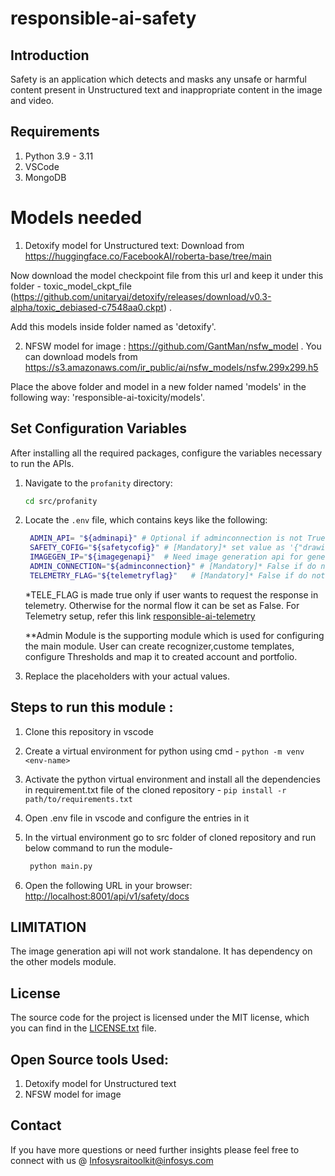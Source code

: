 # responsible-ai-safety

## Introduction
Safety is an application which detects and masks any unsafe or harmful content present in Unstructured text and inappropriate content in the image and video.
 
## Requirements
1. Python 3.9 - 3.11
2. VSCode
3. MongoDB

   
# Models needed

1. Detoxify model for Unstructured text: Download from https://huggingface.co/FacebookAI/roberta-base/tree/main 

 Now download the model checkpoint file from this url and keep it under this folder -
 toxic_model_ckpt_file (https://github.com/unitaryai/detoxify/releases/download/v0.3-alpha/toxic_debiased-c7548aa0.ckpt) .

 Add this models inside folder named as 'detoxify'.

2. NFSW model for image : https://github.com/GantMan/nsfw_model . You can download models from https://s3.amazonaws.com/ir_public/ai/nsfw_models/nsfw.299x299.h5

 Place the above folder and model in a new folder named 'models' in the following way: 'responsible-ai-toxicity/models'.
 
## Set Configuration Variables
After installing all the required packages, configure the variables necessary to run the APIs.

1. Navigate to the `profanity` directory:
    ```sh
    cd src/profanity
    ```

2. Locate the `.env` file, which contains keys like the following:

   ```sh
    ADMIN_API= "${adminapi}" # Optional if adminconnection is not True otherwise provide Admin url
    SAFETY_COFIG="${safetycofig}" # [Mandatory]* set value as '{"drawings":0.5,"hentai":0.25,"neutral":0.5,"porn":0.25,"sexy":0.25}' if not connect with admin module otherwise config this  value     through admin module. 
    IMAGEGEN_IP="${imagegenapi}"  # Need image generation api for genearting image from text. [Mandatory]* for Running 'api/v1/safety/profanity/imageGenerate' has dependency on ModerationModels module.
    ADMIN_CONNECTION="${adminconnection}" # [Mandatory]* False if do not want to connect with Admin module, otherwise True.
    TELEMETRY_FLAG="${telemetryflag}"   # [Mandatory]* False if do not want to connect with telemetry. otherwise True.
   ```

    *TELE_FLAG is made true only if user wants to request the response in telemetry. Otherwise for the normal flow it can be set as False.
    For Telemetry setup, refer this link [responsible-ai-telemetry](https://github.com/Infosys-AI-Cloud-MMS/responsible-ai-telemetry)

    **Admin Module is the supporting module which is used for configuring the main module. User can create recognizer,custome templates, configure Thresholds and map it to created account and portfolio.

3. Replace the placeholders with your actual values.


## Steps to run this module :
1. Clone this repository in vscode
2. Create a virtual environment for python using cmd -
   `python -m venv <env-name>`
3. Activate the python virtual environment and install all the dependencies in requirement.txt file of the     cloned repository -
   `pip install -r path/to/requirements.txt`
4. Open .env file in vscode and configure the entries in it
5. In the virtual environment go to src folder of cloned repository and run below command to run the module-
   ```sh
    python main.py
     ```

3. Open the following URL in your browser:
   [http://localhost:8001/api/v1/safety/docs](http://localhost:8001/api/v1/safety/docs)

## LIMITATION 
   The image generation api will not work standalone. It has dependency on the other models module. 
  
## License
The source code for the project is licensed under the MIT license, which you can find in the [LICENSE.txt](LICENSE.txt) file.

## Open Source tools Used:
1. Detoxify model for Unstructured text
2. NFSW model for image
## Contact
If you have more questions or need further insights please feel free to connect with us @
Infosysraitoolkit@infosys.com
